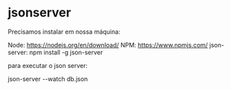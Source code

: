 # jsonserver

Precisamos instalar em nossa máquina:

Node: https://nodejs.org/en/download/
NPM: https://www.npmjs.com/
json-server: npm install -g json-server


para executar o json server:

json-server --watch db.json

